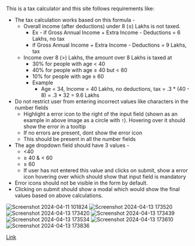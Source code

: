 This is a tax calculator and this site follows requirements like:
- The tax calculation works based on this formula -
    - Overall income (after deductions) under 8 (≤) Lakhs is not taxed.
        - Ex - if Gross Annual Income + Extra Income - Deductions =  6 Lakhs, no tax
        - if Gross Annual Income + Extra Income - Deductions =  9 Lakhs, tax
    - Income over 8 (>) Lakhs, the amount over 8 Lakhs is taxed at
        - 30% for people with age < 40
        - 40% for people with age ≥ 40 but < 60
        - 10% for people with age ≥ 60
        - Example
            - Age = 34, Income = 40 Lakhs, no deductions, tax = .3 * (40 - 8) = .3 * 32 = 9.6 Lakhs
- Do not restrict user from entering incorrect values like characters in the number fields
    - Highlight a error icon to the right of the input field (shown as an example in above image as a circle with `!`). Hovering over it should show the error in a tooltip
    - If no errors are present, dont show the error icon
    - This should be present in all the number fields
- The age dropdown field should have 3 values -
    - <40
    - ≥ 40 & < 60
    - ≥ 60
    - If user has not entered this value and clicks on submit, show a error icon hovering over which should show that input field is mandatory
- Error icons should not be visible in the form by default.
- Clicking on submit should show a modal which would show the final values based on above calculations.

![Screenshot 2024-04-11 101824](https://github.com/Srikarsameer/tax_calculator/assets/162862808/b4b72abb-5846-4a31-b89d-e1c84e4d45ae)
![Screenshot 2024-04-13 173520](https://github.com/Srikarsameer/tax_calculator/assets/162862808/24cd7afb-8bbc-4424-9fde-81a57a7e8c8e)
![Screenshot 2024-04-13 173420](https://github.com/Srikarsameer/tax_calculator/assets/162862808/7abc741e-6d9b-499e-9126-ea54d9057aeb)
![Screenshot 2024-04-13 173439](https://github.com/Srikarsameer/tax_calculator/assets/162862808/6e3cce63-cc53-4bcb-8408-b82495f950e7)
![Screenshot 2024-04-13 173534](https://github.com/Srikarsameer/tax_calculator/assets/162862808/0d4e4448-eb15-43c1-96c5-ee6d76413b2e)
![Screenshot 2024-04-13 173610](https://github.com/Srikarsameer/tax_calculator/assets/162862808/5bf8bf65-3ae7-4dc4-8425-ea4fe7465703)
![Screenshot 2024-04-13 173836](https://github.com/Srikarsameer/tax_calculator/assets/162862808/443a3ebd-c952-439d-a7a7-e7e5d58b58e4)

[Link](https://tax-calculator-aokvqrm3v-srikarsameers-projects.vercel.app/)
